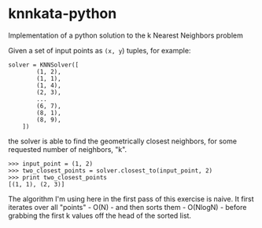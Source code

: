 knnkata-python
==============

Implementation of a python solution to the k Nearest Neighbors problem

Given a set of input points as `(x, y`) tuples, for example:

    solver = KNNSolver([                                                        
            (1, 2),                                                            
            (1, 1),                                                            
            (1, 4),                                                            
            (2, 3),                                                            
            ...                                                            
            (6, 7),                                                            
            (8, 1),                                                            
            (8, 9),                                                            
        ])

the solver is able to find the geometrically closest neighbors, for some requested number of neighbors, "k".

    >>> input_point = (1, 2)
    >>> two_closest_points = solver.closest_to(input_point, 2)
    >>> print two_closest_points
    [(1, 1), (2, 3)]

The algorithm I'm using here in the first pass of this exercise is naive.  It first iterates over all "points" - O(N) - and then sorts them - O(NlogN) - before grabbing the first k values off the head of the sorted list.

